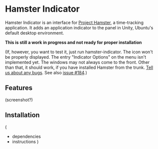# Hamster Indicator

Hamster Indicator is an interface for [Project Hamster](http://projecthamster.wordpress.com/), a time-tracking application. It adds an application indicator to the panel in Unity, Ubuntu's default desktop environment.

**This is still a work in progress and not ready for proper installation**

(If, however, you want to test it, just run hamster-indicator. The icon won't be properly displayed. The entry "Indicator Options" on the menu isn't implemented yet. The windows may not always come to the front. Other than that, it should work, if you have installed Hamster from the trunk. [Tell us about any bugs](https://github.com/projecthamster/unity-indicator/issues). See also [issue #184](https://github.com/projecthamster/hamster/issues/184).)

## Features

(screenshot?)

## Installation

(
- dependencies
- instructions
)
